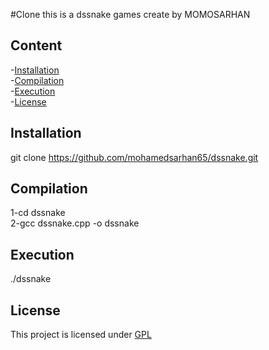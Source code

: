 #Clone
this is a dssnake games create by MOMOSARHAN


## Content
-[Installation](#installation)  
-[Compilation](#compilation)  
-[Execution](#execution)  
-[License](#license)  

## Installation
git clone https://github.com/mohamedsarhan65/dssnake.git


## Compilation
1-cd dssnake  
2-gcc dssnake.cpp -o dssnake

## Execution
./dssnake

## License
This project is licensed under [GPL](GPL)
